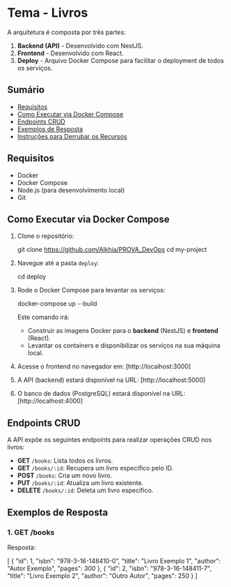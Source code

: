# Tema - Livros

A arquitetura é composta por três partes:

1. **Backend (API)** - Desenvolvido com NestJS.
2. **Frontend** - Desenvolvido com React.
3. **Deploy** - Arquivo Docker Compose para facilitar o deployment de todos os serviços.

## Sumário

- [Requisitos](#requisitos)
- [Como Executar via Docker Compose](#como-executar-via-docker-compose)
- [Endpoints CRUD](#endpoints-crud)
- [Exemplos de Resposta](#exemplos-de-resposta)
- [Instruções para Derrubar os Recursos](#instruções-para-derrubar-os-recursos)

## Requisitos

- Docker
- Docker Compose
- Node.js (para desenvolvimento local)
- Git

## Como Executar via Docker Compose

1. Clone o repositório:
    
    git clone https://github.com/Alkhia/PROVA_DevOps
    cd my-project
    

2. Navegue até a pasta `deploy`:
    
    cd deploy
    

3. Rode o Docker Compose para levantar os serviços:
    
    docker-compose up --build
    

    Este comando irá:
    - Construir as imagens Docker para o **backend** (NestJS) e **frontend** (React).
    - Levantar os containers e disponibilizar os serviços na sua máquina local.

4. Acesse o frontend no navegador em: [http://localhost:3000]

5. A API (backend) estará disponível na URL: [http://localhost:5000]

6. O banco de dados (PostgreSQL) estará disponível na URL: [http://localhost:4000]

## Endpoints CRUD

A API expõe os seguintes endpoints para realizar operações CRUD nos livros:

- **GET** `/books`: Lista todos os livros.
- **GET** `/books/:id`: Recupera um livro específico pelo ID.
- **POST** `/books`: Cria um novo livro.
- **PUT** `/books/:id`: Atualiza um livro existente.
- **DELETE** `/books/:id`: Deleta um livro específico.

## Exemplos de Resposta

### 1. **GET /books**

Resposta:

[
  {
    "id": 1,
    "isbn": "978-3-16-148410-0",
    "title": "Livro Exemplo 1",
    "author": "Autor Exemplo",
    "pages": 300
  },
  {
    "id": 2,
    "isbn": "978-3-16-148411-7",
    "title": "Livro Exemplo 2",
    "author": "Outro Autor",
    "pages": 250
  }
]

